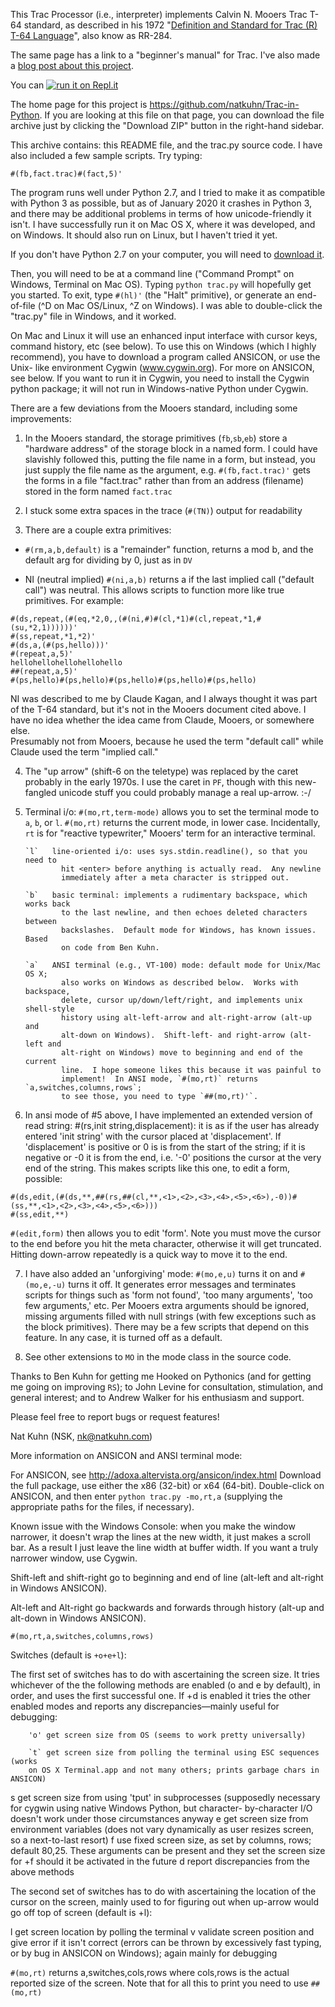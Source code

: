 This Trac Processor (i.e., interpreter) implements Calvin N. Mooers Trac T-64
standard, as described in his 1972 "[Definition and Standard for Trac (R) T-64
Language](http://web.archive.org/web/20050205173449/http://tracfoundation.org/t64tech.htm)", also know as RR-284.

The same page has a link to a "beginner's manual" for Trac. I've also made a
[blog post about this project](http://nats-tech.blogspot.com/2013/07/the-land-of-trac.html).

You can [![run it on Repl.it](https://repl.it/badge/github/natkuhn/Trac-in-Python)](https://repl.it/github/natkuhn/Trac-in-Python)

The home page for this project is https://github.com/natkuhn/Trac-in-Python. If
you are looking at this file on that page, you can download the file
archive just by clicking the "Download ZIP" button in the right-hand sidebar.

This archive contains: this README file, and the trac.py source code. I have
also included a few sample scripts. Try typing:

```
#(fb,fact.trac)#(fact,5)'
```

The program runs well under Python 2.7, and I tried to make it as compatible
with Python 3 as possible, but as of January 2020 it crashes in Python 3,
and there may be additional problems in
terms of how unicode-friendly it isn't. I have successfully run it on Mac OS
X, where it was developed, and on Windows. It should also run on Linux, but I
haven't tried it yet.

If you don't have Python 2.7 on your computer, you will need to [download it](https://www.python.org/downloads/release/python-278/).

Then, you will need to be at a command line ("Command Prompt" on Windows,
Terminal on Mac OS). Typing `python trac.py` will hopefully get you started.
To exit, type `#(hl)'` (the "Halt" primitive), or generate an end-of-file (^D on
Mac OS/Linux, ^Z on Windows). I was able to double-click the "trac.py" file
in Windows, and it worked.

On Mac and Linux it will use an enhanced input interface with cursor keys,
command history, etc (see below). To use this on Windows (which I highly
recommend), you have to download a program called ANSICON, or use the Unix-
like environment Cygwin (www.cygwin.org). For more on ANSICON, see below. If
you want to run it in Cygwin, you need to install the Cygwin python package;
it will not run in Windows-native Python under Cygwin.

There are a few deviations from the Mooers standard, including some
improvements:

1. In the Mooers standard, the storage primitives (`fb`,`sb`,`eb`) store a "hardware
   address" of the storage block in a named form. I could have slavishly followed
   this, putting the file name in a form, but instead, you just supply the file
   name as the argument, e.g. `#(fb,fact.trac)'` gets the forms in a file
   "fact.trac" rather than from an address (filename) stored in the form named
   `fact.trac`

2. I stuck some extra spaces in the trace (`#(TN)`) output for readability

3. There are a couple extra primitives:

- `#(rm,a,b,default)` is a "remainder" function, returns a mod b, and the
  default arg for dividing by 0, just as in `DV`

- NI (neutral implied) `#(ni,a,b)` returns a if the last implied call
  ("default call") was neutral. This allows scripts to function more like true
  primitives. For example:

```
#(ds,repeat,(#(eq,*2,0,,(#(ni,#)#(cl,*1)#(cl,repeat,*1,#(su,*2,1))))))'
#(ss,repeat,*1,*2)'
#(ds,a,(#(ps,hello)))'
#(repeat,a,5)'
hellohellohellohellohello
##(repeat,a,5)'
#(ps,hello)#(ps,hello)#(ps,hello)#(ps,hello)#(ps,hello)
```

NI was described to me by Claude Kagan, and I always thought it was part of
the T-64 standard, but it's not in the Mooers document cited above. I have
no idea whether the idea came from Claude, Mooers, or somewhere else.  
Presumably not from Mooers, because he used the term "default call" while
Claude used the term "implied call."

4.  The "up arrow" (shift-6 on the teletype) was replaced by the caret probably
    in the early 1970s. I use the caret in `PF`, though with this new-fangled
    unicode stuff you could probably manage a real up-arrow. :-/

5.  Terminal i/o: `#(mo,rt,term-mode)` allows you to set the terminal mode to
    `a`, `b`, or `l`. `#(mo,rt)` returns the current mode, in lower case. Incidentally,
    `rt` is for "reactive typewriter," Mooers' term for an interactive terminal.

        `l`   line-oriented i/o: uses sys.stdin.readline(), so that you need to
                hit <enter> before anything is actually read.  Any newline
                immediately after a meta character is stripped out.

        `b`   basic terminal: implements a rudimentary backspace, which works back
                to the last newline, and then echoes deleted characters between
                backslashes.  Default mode for Windows, has known issues.  Based
                on code from Ben Kuhn.

        `a`   ANSI terminal (e.g., VT-100) mode: default mode for Unix/Mac OS X;
                also works on Windows as described below.  Works with backspace,
                delete, cursor up/down/left/right, and implements unix shell-style
                history using alt-left-arrow and alt-right-arrow (alt-up and
                alt-down on Windows).  Shift-left- and right-arrow (alt-left and
                alt-right on Windows) move to beginning and end of the current
                line.  I hope someone likes this because it was painful to
                implement!  In ANSI mode, `#(mo,rt)` returns `a,switches,columns,rows`;
                to see those, you need to type `##(mo,rt)'`.

6.  In ansi mode of #5 above, I have implemented an extended version of
    read string: #(rs,init string,displacement): it is as if the user has already
    entered 'init string' with the cursor placed at 'displacement'. If
    'displacement' is positive or 0 is is from the start of the string; if it is
    negative or -0 it is from the end, i.e. '-0' positions the cursor at the very
    end of the string. This makes scripts like this one, to edit a form, possible:

```
#(ds,edit,(#(ds,**,##(rs,##(cl,**,<1>,<2>,<3>,<4>,<5>,<6>),-0))#(ss,**,<1>,<2>,<3>,<4>,<5>,<6>)))
#(ss,edit,**)
```

`#(edit,form)` then allows you to edit 'form'. Note you must move the cursor to
the end before you hit the meta character, otherwise it will get truncated.
Hitting down-arrow repeatedly is a quick way to move it to the end.

7. I have also added an 'unforgiving' mode: `#(mo,e,u)` turns it on and
   `#(mo,e,-u)` turns it off. It generates error messages and terminates scripts
   for things such as 'form not found', 'too many arguments', 'too few arguments,'
   etc. Per Mooers extra arguments should be ignored, missing arguments filled
   with null strings (with few exceptions such as the block primitives). There
   may be a few scripts that depend on this feature. In any case, it is turned
   off as a default.

8. See other extensions to `MO` in the mode class in the source code.

Thanks to Ben Kuhn for getting me Hooked on Pythonics (and for getting me going
on improving `RS`); to John Levine for consultation, stimulation, and general
interest; and to Andrew Walker for his enthusiasm and support.

Please feel free to report bugs or request features!

Nat Kuhn (NSK, nk@natkuhn.com)

More information on ANSICON and ANSI terminal mode:

For ANSICON, see http://adoxa.altervista.org/ansicon/index.html
Download the full package, use either the x86 (32-bit) or x64 (64-bit).
Double-click on ANSICON, and then enter `python trac.py -mo,rt,a`
(supplying the appropriate paths for the files, if necessary).

Known issue with the Windows Console: when you make the window narrower,
it doesn't wrap the lines at the new width, it just makes a scroll bar. As
a result I just leave the line width at buffer width. If you want a truly
narrower window, use Cygwin.

Shift-left and shift-right go to beginning and end of line (alt-left
and alt-right in Windows ANSICON).

Alt-left and Alt-right go backwards and forwards through history (alt-up
and alt-down in Windows ANSICON).

`#(mo,rt,a,switches,columns,rows)`

Switches (default is `+o+e+l`):

The first set of switches has to do with ascertaining the screen size. It
tries whichever of the the following methods are enabled (o and e by
default), in order, and uses the first successful one. If +d is enabled
it tries the other enabled modes and reports any discrepancies—mainly
useful for debugging:

        'o' get screen size from OS (seems to work pretty universally)

        `t` get screen size from polling the terminal using ESC sequences (works
        on OS X Terminal.app and not many others; prints garbage chars in ANSICON)


s get screen size from using 'tput' in subprocesses (supposedly
necessary for cygwin using native Windows Python, but character-
by-character I/O doesn't work under those circumstances anyway
e get screen size from environment variables (does not vary dynamically
as user resizes screen, so a next-to-last resort)
f use fixed screen size, as set by columns, rows; default 80,25. These
arguments can be present and they set the screen size for +f
should it be activated in the future
d report discrepancies from the above methods

The second set of switches has to do with ascertaining the location of
the cursor on the screen, mainly used to for figuring out when up-arrow
would go off top of screen (default is +l):

l get screen location by polling the terminal
v validate screen position and give error if it isn't correct (errors
can be thrown by excessively fast typing, or by bug in ANSICON
on Windows); again mainly for debugging

`#(mo,rt)` returns a,switches,cols,rows where cols,rows is the actual
reported size of the screen. Note that for all this to print you need
to use `##(mo,rt)`
